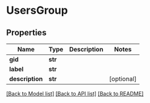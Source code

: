# UsersGroup

## Properties
Name | Type | Description | Notes
------------ | ------------- | ------------- | -------------
**gid** | **str** |  | 
**label** | **str** |  | 
**description** | **str** |  | [optional] 

[[Back to Model list]](../README.md#documentation-for-models) [[Back to API list]](../README.md#documentation-for-api-endpoints) [[Back to README]](../README.md)



